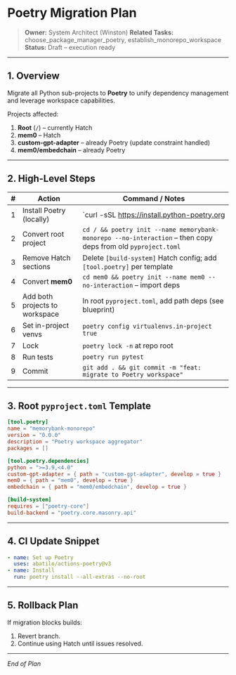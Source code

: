 # Poetry Migration Plan

> **Owner:** System Architect (Winston)
> **Related Tasks:** choose_package_manager_poetry, establish_monorepo_workspace
> **Status:** Draft – execution ready

---

## 1. Overview

Migrate all Python sub-projects to **Poetry** to unify dependency management and leverage workspace capabilities.

Projects affected:
1. **Root** (`/`) – currently Hatch
2. **mem0** – Hatch
3. **custom-gpt-adapter** – already Poetry (update constraint handled)
4. **mem0/embedchain** – already Poetry

---

## 2. High-Level Steps

| # | Action | Command / Notes |
|---|--------|-----------------|
| 1 | Install Poetry (locally) | `curl -sSL https://install.python-poetry.org | python -` |
| 2 | Convert root project | `cd / && poetry init --name memorybank-monorepo --no-interaction` – then copy deps from old `pyproject.toml` |
| 3 | Remove Hatch sections | Delete `[build-system]` Hatch config; add `[tool.poetry]` per template |
| 4 | Convert **mem0** | `cd mem0 && poetry init --name mem0 --no-interaction` – import deps |
| 5 | Add both projects to workspace | In root `pyproject.toml`, add path deps (see blueprint) |
| 6 | Set in-project venvs | `poetry config virtualenvs.in-project true` |
| 7 | Lock | `poetry lock -n` at repo root |
| 8 | Run tests | `poetry run pytest` |
| 9 | Commit | `git add . && git commit -m "feat: migrate to Poetry workspace"` |

---

## 3. Root `pyproject.toml` Template

```toml
[tool.poetry]
name = "memorybank-monorepo"
version = "0.0.0"
description = "Poetry workspace aggregator"
packages = []

[tool.poetry.dependencies]
python = ">=3.9,<4.0"
custom-gpt-adapter = { path = "custom-gpt-adapter", develop = true }
mem0 = { path = "mem0", develop = true }
embedchain = { path = "mem0/embedchain", develop = true }

[build-system]
requires = ["poetry-core"]
build-backend = "poetry.core.masonry.api"
```

---

## 4. CI Update Snippet

```yaml
- name: Set up Poetry
  uses: abatilo/actions-poetry@v3
- name: Install
  run: poetry install --all-extras --no-root
```

---

## 5. Rollback Plan

If migration blocks builds:
1. Revert branch.
2. Continue using Hatch until issues resolved.

---

*End of Plan* 